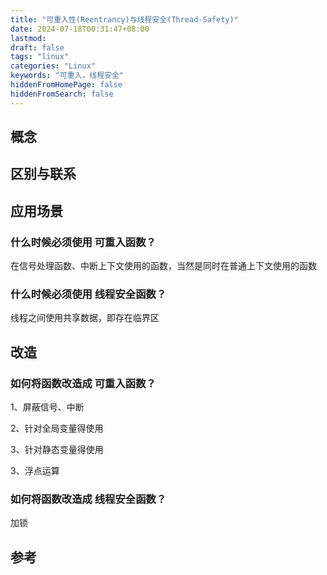 ```yaml
---
title: "可重入性(Reentrancy)与线程安全(Thread-Safety)"
date: 2024-07-18T00:31:47+08:00
lastmod: 
draft: false
tags: "linux"
categories: "Linux"
keywords: "可重入，线程安全"
hiddenFromHomePage: false
hiddenFromSearch: false
---
```



## 概念


## 区别与联系

## 应用场景

### 什么时候必须使用 可重入函数？
在信号处理函数、中断上下文使用的函数，当然是同时在普通上下文使用的函数

### 什么时候必须使用 线程安全函数？
线程之间使用共享数据，即存在临界区


## 改造

### 如何将函数改造成 可重入函数？

1、屏蔽信号、中断

2、针对全局变量得使用

3、针对静态变量得使用

3、浮点运算


### 如何将函数改造成 线程安全函数？
加锁

## 参考
